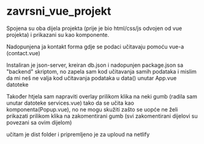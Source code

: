 # zavrsni_vue_projekt


Spojena su oba dijela projekta (prije je bio html/css/js odvojen od vue projekta) i prikazani su kao komponente.

Nadopunjena ja kontakt forma gdje se podaci učitavaju pomoću vue-a (contact.vue)

Instaliran je json-server, kreiran db.json i nadopunjen package.json sa "backend" skriptom, no zapela sam kod učitavanja samih podataka i mislim da mi neš ne valja kod učitavanja podataka u data() unutar App.vue datoteke

Također htjela sam napraviti overlay prilikom klika na neki gumb (radila sam unutar datoteke services.vue) tako da se učita kao komponenta(Popup.vue), no ne mogu skužiti zašto se uopće ne želi prikazati prilikom klika na zakomentirani gumb (svi zakomentirani dijelovi su povezani sa ovim dijelom)

učitam je dist folder i pripremljeno je za uploud na netlify
